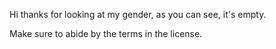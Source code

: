 Hi thanks for looking at my gender, as you can see, it's empty.

Make sure to abide by the terms in the license.
